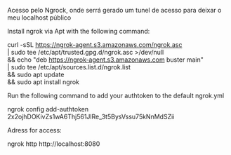 Acesso pelo Ngrock, onde serrá gerado um tunel de acesso para deixar o meu localhost público 

Install ngrok via Apt with the following command:

curl -sSL https://ngrok-agent.s3.amazonaws.com/ngrok.asc \
  | sudo tee /etc/apt/trusted.gpg.d/ngrok.asc >/dev/null \
  && echo "deb https://ngrok-agent.s3.amazonaws.com buster main" \
  | sudo tee /etc/apt/sources.list.d/ngrok.list \
  && sudo apt update \
  && sudo apt install ngrok

  Run the following command to add your authtoken to the default ngrok.yml

  ngrok config add-authtoken 2x2ojhDOKivZs1wA6Thj561JlRe_3t5BysVssu75kNnMdSZii

  Adress for access:

  ngrok http http://localhost:8080


  